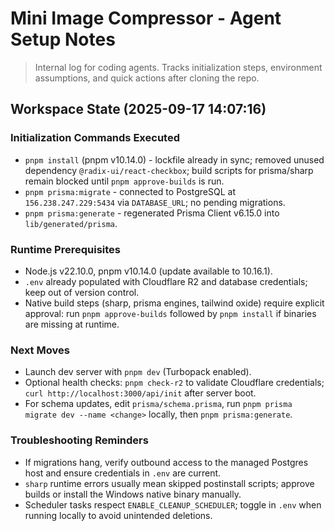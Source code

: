 # Mini Image Compressor - Agent Setup Notes

> Internal log for coding agents. Tracks initialization steps, environment assumptions, and quick actions after cloning the repo.

## Workspace State (2025-09-17 14:07:16)

### Initialization Commands Executed
- `pnpm install` (pnpm v10.14.0) - lockfile already in sync; removed unused dependency `@radix-ui/react-checkbox`; build scripts for prisma/sharp remain blocked until `pnpm approve-builds` is run.
- `pnpm prisma:migrate` - connected to PostgreSQL at `156.238.247.229:5434` via `DATABASE_URL`; no pending migrations.
- `pnpm prisma:generate` - regenerated Prisma Client v6.15.0 into `lib/generated/prisma`.

### Runtime Prerequisites
- Node.js v22.10.0, pnpm v10.14.0 (update available to 10.16.1).
- `.env` already populated with Cloudflare R2 and database credentials; keep out of version control.
- Native build steps (sharp, prisma engines, tailwind oxide) require explicit approval: run `pnpm approve-builds` followed by `pnpm install` if binaries are missing at runtime.

### Next Moves
- Launch dev server with `pnpm dev` (Turbopack enabled).
- Optional health checks: `pnpm check-r2` to validate Cloudflare credentials; `curl http://localhost:3000/api/init` after server boot.
- For schema updates, edit `prisma/schema.prisma`, run `pnpm prisma migrate dev --name <change>` locally, then `pnpm prisma:generate`.

### Troubleshooting Reminders
- If migrations hang, verify outbound access to the managed Postgres host and ensure credentials in `.env` are current.
- `sharp` runtime errors usually mean skipped postinstall scripts; approve builds or install the Windows native binary manually.
- Scheduler tasks respect `ENABLE_CLEANUP_SCHEDULER`; toggle in `.env` when running locally to avoid unintended deletions.